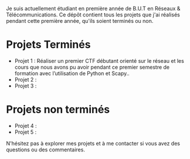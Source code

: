 Je suis actuellement étudiant en première année de B.U.T en Réseaux & Télécommunications. Ce dépôt contient tous les projets que j'ai réalisés pendant cette première année, qu'ils soient terminés ou non.

# Projets Terminés
- Projet 1 : Réaliser un premier CTF débutant orienté sur le réseau et les cours que nous avons pu avoir pendant ce premier semestre de formation avec l’utilisation de Python et Scapy..
- Projet 2 : 
- Projet 3 : 

# Projets non terminés
- Projet 4 : 
- Projet 5 : 

N'hésitez pas à explorer mes projets et à me contacter si vous avez des questions ou des commentaires.

